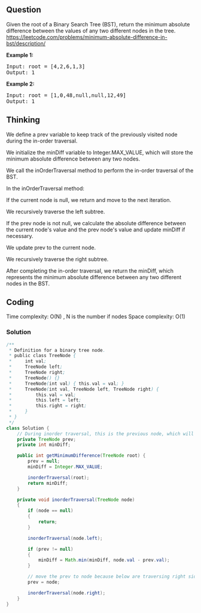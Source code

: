 ## Question
Given the root of a Binary Search Tree (BST), return the minimum absolute difference between the values of any two different nodes in the tree.
https://leetcode.com/problems/minimum-absolute-difference-in-bst/description/

**Example 1:**
<pre>
Input: root = [4,2,6,1,3]
Output: 1
</pre>

**Example 2:**
<pre>
Input: root = [1,0,48,null,null,12,49]
Output: 1
</pre>


## Thinking
We define a prev variable to keep track of the previously visited node during the in-order traversal.

We initialize the minDiff variable to Integer.MAX_VALUE, which will store the minimum absolute difference between any two nodes.

We call the inOrderTraversal method to perform the in-order traversal of the BST.

In the inOrderTraversal method:

If the current node is null, we return and move to the next iteration.

We recursively traverse the left subtree.

If the prev node is not null, we calculate the absolute difference between the current node's value and the prev node's value and update minDiff if necessary.  

We update prev to the current node.

We recursively traverse the right subtree.

After completing the in-order traversal, we return the minDiff, which represents the minimum absolute difference between any two different nodes in the BST.

## Coding
Time complexity: O(N) , N is the number if nodes 
Space complexity: O(1)

### Solution
```java
/**
 * Definition for a binary tree node.
 * public class TreeNode {
 *     int val;
 *     TreeNode left;
 *     TreeNode right;
 *     TreeNode() {}
 *     TreeNode(int val) { this.val = val; }
 *     TreeNode(int val, TreeNode left, TreeNode right) {
 *         this.val = val;
 *         this.left = left;
 *         this.right = right;
 *     }
 * }
 */
class Solution {
    // During inorder traversal, this is the previous node, which will also be the nearest next smallest value compare to the current node
    private TreeNode prev;
    private int minDiff;

    public int getMinimumDifference(TreeNode root) {
        prev = null;
        minDiff = Integer.MAX_VALUE;

        inorderTraversal(root);
        return minDiff;
    }

    private void inorderTraversal(TreeNode node)
    {
        if (node == null)
        {
            return;
        }

        inorderTraversal(node.left);

        if (prev != null)
        {
            minDiff = Math.min(minDiff, node.val - prev.val);
        }

        // move the prev to node because below are traversing right side which is the next larger value
        prev = node;

        inorderTraversal(node.right);
    }
}
```


